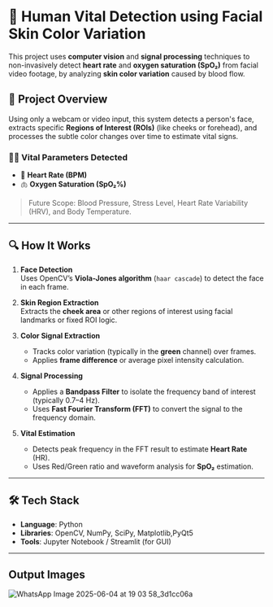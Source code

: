 # 💓 Human Vital Detection using Facial Skin Color Variation

This project uses **computer vision** and **signal processing** techniques to non-invasively detect **heart rate** and **oxygen saturation (SpO₂)** from facial video footage, by analyzing **skin color variation** caused by blood flow.

## 🧠 Project Overview

Using only a webcam or video input, this system detects a person's face, extracts specific **Regions of Interest (ROIs)** (like cheeks or forehead), and processes the subtle color changes over time to estimate vital signs.

### 👨‍⚕️ Vital Parameters Detected
- 💓 **Heart Rate (BPM)**
- 🫁 **Oxygen Saturation (SpO₂%)**

> Future Scope: Blood Pressure, Stress Level, Heart Rate Variability (HRV), and Body Temperature.

---

## 🔍 How It Works

1. **Face Detection**  
   Uses OpenCV’s **Viola-Jones algorithm** (`haar cascade`) to detect the face in each frame.

2. **Skin Region Extraction**  
   Extracts the **cheek area** or other regions of interest using facial landmarks or fixed ROI logic.

3. **Color Signal Extraction**  
   - Tracks color variation (typically in the **green** channel) over frames.
   - Applies **frame difference** or average pixel intensity calculation.

4. **Signal Processing**  
   - Applies a **Bandpass Filter** to isolate the frequency band of interest (typically 0.7–4 Hz).
   - Uses **Fast Fourier Transform (FFT)** to convert the signal to the frequency domain.

5. **Vital Estimation**
   - Detects peak frequency in the FFT result to estimate **Heart Rate** (HR).
   - Uses Red/Green ratio and waveform analysis for **SpO₂** estimation.

---

## 🛠️ Tech Stack

- **Language**: Python
- **Libraries**: OpenCV, NumPy, SciPy, Matplotlib,PyQt5
- **Tools**: Jupyter Notebook / Streamlit (for GUI)

---
## Output Images
![WhatsApp Image 2025-06-04 at 19 03 58_3d1cc06a](https://github.com/user-attachments/assets/9896ae45-ea4c-4549-9023-e89f0845bd1c)
